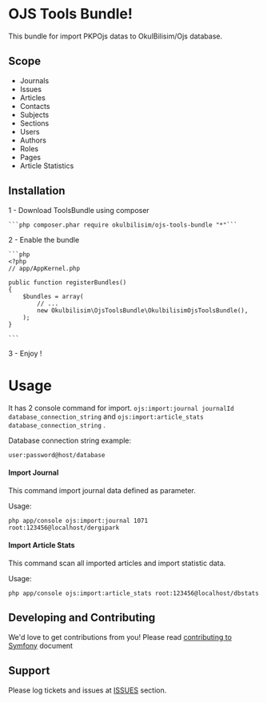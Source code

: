 OJS Tools Bundle!
======

This bundle for import PKPOjs datas to OkulBilisim/Ojs database. 

## Scope

 - Journals
 - Issues
 - Articles
 - Contacts
 - Subjects
 - Sections
 - Users
 - Authors
 - Roles
 - Pages
 - Article Statistics
 
Installation
------------

 1 - Download ToolsBundle using composer
 
    ```php composer.phar require okulbilisim/ojs-tools-bundle "*"```
 
 2 - Enable the bundle
 
    ```php
    <?php
    // app/AppKernel.php
    
    public function registerBundles()
    {
        $bundles = array(
            // ...
            new Okulbilisim\OjsToolsBundle\OkulbilisimOjsToolsBundle(),
        );
    }
    
    ```
 3 - Enjoy !
 
 
Usage
======

 It has 2 console command for import. ```ojs:import:journal journalId database_connection_string``` and ```ojs:import:article_stats database_connection_string``` .
 
 Database connection string example: 
 
 ```user:password@host/database```
 
#### Import Journal

 This command import journal data defined as parameter. 
 
 Usage: 
 
 ```php app/console ojs:import:journal 1071 root:123456@localhost/dergipark```
 
#### Import Article Stats
 
 This command scan all imported articles and import statistic data. 
 
 Usage: 
 
 ```php app/console ojs:import:article_stats root:123456@localhost/dbstats```

Developing and Contributing
------

We'd love to get contributions from you! Please read [contributing to Symfony](https://symfony.com/doc/current/contributing/code/index.html) document

Support
-------

Please log tickets and issues at  [ISSUES](https://github.com/okulbilisim/ojs-tools-bundle/issues) section.
